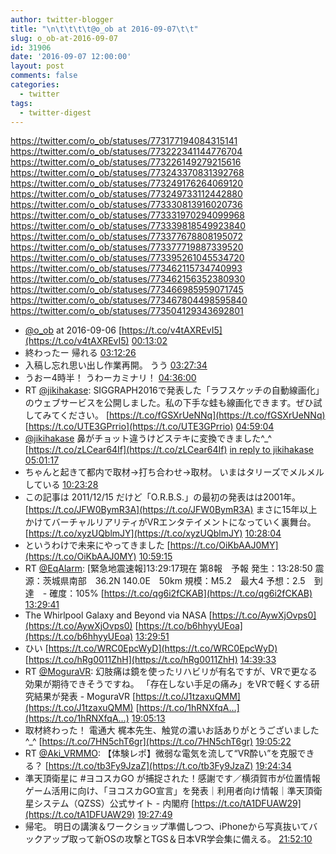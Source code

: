 ```yaml
---
author: twitter-blogger
title: "\n\t\t\t\t@o_ob at 2016-09-07\t\t"
slug: o_ob-at-2016-09-07
id: 31906
date: '2016-09-07 12:00:00'
layout: post
comments: false
categories:
  - twitter
tags:
  - twitter-digest
---
```


https://twitter.com/o_ob/statuses/773177194084315141 https://twitter.com/o_ob/statuses/773222341144776704 https://twitter.com/o_ob/statuses/773226149279215616 https://twitter.com/o_ob/statuses/773243370831392768 https://twitter.com/o_ob/statuses/773249176264069120 https://twitter.com/o_ob/statuses/773249733112442880 https://twitter.com/o_ob/statuses/773330813916020736 https://twitter.com/o_ob/statuses/773331970294099968 https://twitter.com/o_ob/statuses/773339818549923840 https://twitter.com/o_ob/statuses/773377678808195072 https://twitter.com/o_ob/statuses/773377719887339520 https://twitter.com/o_ob/statuses/773395261045534720 https://twitter.com/o_ob/statuses/773462115734740993 https://twitter.com/o_ob/statuses/773462156352380930 https://twitter.com/o_ob/statuses/773466985959071745 https://twitter.com/o_ob/statuses/773467804498595840 https://twitter.com/o_ob/statuses/773504129343692801  

*   [@o_ob](https://twitter.com/o_ob) at 2016-09-06 [https://t.co/v4tAXREvI5](https://t.co/v4tAXREvI5) [00:13:02](https://twitter.com/o_ob/statuses/773177194084315141)
*   終わったー 帰れる [03:12:26](https://twitter.com/o_ob/statuses/773222341144776704)
*   入稿し忘れ思い出し作業再開。 うう [03:27:34](https://twitter.com/o_ob/statuses/773226149279215616)
*   うおー4時半！ うわーカミナリ！ [04:36:00](https://twitter.com/o_ob/statuses/773243370831392768)
*   RT [@jikihakase](https://twitter.com/jikihakase): SIGGRAPH2016で発表した「ラフスケッチの自動線画化」のウェブサービスを公開しました。私の下手な蛙も線画化できます。ぜひ試してみてください。 [https://t.co/fGSXrUeNNq](https://t.co/fGSXrUeNNq) [https://t.co/UTE3GPrrio](https://t.co/UTE3GPrrio) [04:59:04](https://twitter.com/o_ob/statuses/773249176264069120)
*   [@jikihakase](https://twitter.com/jikihakase) 鼻がチョット違うけどステキに変換できました^_^ [https://t.co/zLCear64If](https://t.co/zLCear64If) [in reply to jikihakase](https://twitter.com/jikihakase/statuses/771580671038849024) [05:01:17](https://twitter.com/o_ob/statuses/773249733112442880)
*   ちゃんと起きて都内で取材→打ち合わせ→取材。 いまはタリーズでメルメルしている [10:23:28](https://twitter.com/o_ob/statuses/773330813916020736)
*   この記事は 2011/12/15 だけど「O.R.B.S.」の最初の発表はは2001年。 [https://t.co/JFW0BymR3A](https://t.co/JFW0BymR3A) まさに15年以上かけてバーチャルリアリティがVRエンタテイメントになっていく裏舞台。 [https://t.co/xyzUQblmJY](https://t.co/xyzUQblmJY) [10:28:04](https://twitter.com/o_ob/statuses/773331970294099968)
*   というわけで未来にやってきました [https://t.co/OiKbAAJ0MY](https://t.co/OiKbAAJ0MY) [10:59:15](https://twitter.com/o_ob/statuses/773339818549923840)
*   RT [@EqAlarm](https://twitter.com/EqAlarm): [緊急地震速報]13:29:17現在 第8報　予報 発生：13:28:50 震源：茨城県南部　36.2N 140.0E　50km 規模：M5.2　最大4 予想：2.5　到達　- 確度：105% [https://t.co/qg6i2fCKAB](https://t.co/qg6i2fCKAB) [13:29:41](https://twitter.com/o_ob/statuses/773377678808195072)
*   The Whirlpool Galaxy and Beyond via NASA [https://t.co/AywXjOvps0](https://t.co/AywXjOvps0) [https://t.co/b6hhyyUEoa](https://t.co/b6hhyyUEoa) [13:29:51](https://twitter.com/o_ob/statuses/773377719887339520)
*   ひい [https://t.co/WRC0EpcWyD](https://t.co/WRC0EpcWyD) [https://t.co/hRg0011ZhH](https://t.co/hRg0011ZhH) [14:39:33](https://twitter.com/o_ob/statuses/773395261045534720)
*   RT [@MoguraVR](https://twitter.com/MoguraVR): 幻肢痛は鏡を使ったリハビリが有名ですが、VRで更なる効果が期待できそうですね。 「存在しない手足の痛み」をVRで軽くする研究結果が発表 - MoguraVR [https://t.co/J1tzaxuQMM](https://t.co/J1tzaxuQMM) [https://t.co/1hRNXfqA…](https://t.co/1hRNXfqA…) [19:05:13](https://twitter.com/o_ob/statuses/773462115734740993)
*   取材終わった！ 電通大 梶本先生、触覚の濃いお話ありがとうございました ^_^ [https://t.co/7HN5chT6gr](https://t.co/7HN5chT6gr) [19:05:22](https://twitter.com/o_ob/statuses/773462156352380930)
*   RT [@Aki_VRMMO](https://twitter.com/Aki_VRMMO): 【体験レポ】微弱な電気を流して“VR酔い”を克服できる？ [https://t.co/tb3Fy9JzaZ](https://t.co/tb3Fy9JzaZ) [19:24:34](https://twitter.com/o_ob/statuses/773466985959071745)
*   準天頂衛星に #ヨコスカGO が捕捉された！感謝です／横須賀市が位置情報ゲーム活用に向け、「ヨコスカGO宣言」を発表｜利用者向け情報｜準天頂衛星システム（QZSS）公式サイト - 内閣府 [https://t.co/tA1DFUAW29](https://t.co/tA1DFUAW29) [19:27:49](https://twitter.com/o_ob/statuses/773467804498595840)
*   帰宅。 明日の講演＆ワークショップ準備しつつ、iPhoneから写真抜いてバックアップ取って新OSの攻撃とTGS＆日本VR学会集に備える。 [21:52:10](https://twitter.com/o_ob/statuses/773504129343692801)